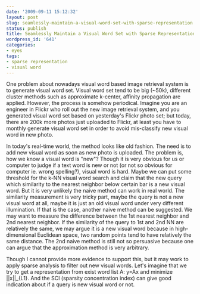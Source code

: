 ```yaml
---
date: '2009-09-11 15:12:32'
layout: post
slug: seamlessly-maintain-a-visual-word-set-with-sparse-representation
status: publish
title: Seamlessly Maintain a Visual Word Set with Sparse Representation
wordpress_id: '641'
categories:
- eyes
tags:
- sparse representation
- visual word
---
```


One problem about nowadays visual word based image retrieval system is to generate visual word set. Visual word set tend to be big (~50k), different cluster methods such as approximate k-center, affinity propagation are applied. However, the process is somehow periodical. Imagine you are an engineer in Flickr who roll out the new image retrieval system, and you generated visual word set based on yesterday's Flickr photo set; but today, there are 200k more photos just uploaded to Flickr, at least you have to monthly generate visual word set in order to avoid mis-classify new visual word in new photo.

In today's real-time world, the method looks like old fashion. The need is to add new visual word as soon as new photo is uploaded. The problem is, how we know a visual word is "new"? Though it is very obvious for us or computer to judge if a text word is new or not (or not so obvious for computer ie. wrong spelling?), visual word is hard. Maybe we can put some threshold for the k-NN visual word search and claim that the new query which similarity to the nearest neighbor below certain bar is a new visual word. But it is very unlikely the naive method can work in real world. The similarity measurement is very tricky part, maybe the query is not a new visual word at all, maybe it is just an old visual word under very different illumination. If that is the case, another naive method can be suggested. We may want to measure the difference between the 1st nearest neighbor and 2nd nearest neighbor. If the similarity of the query to 1st and 2nd NN are relatively the same, we may argue it is a new visual word because in high-dimensional Euclidean space, two random points tend to have relatively the same distance. The 2nd naive method is still not so persuasive because one can argue that the approximation method is very arbitrary.

Though I cannot provide more evidence to support this, but it may work to apply sparse analysis to filter out new visual words. Let's imagine that we try to get a representation from exist word list A: y=Ax and minimize ||x||_{L1}. And the SCI (sparsity concentration index) can give good indication about if a query is new visual word or not.

